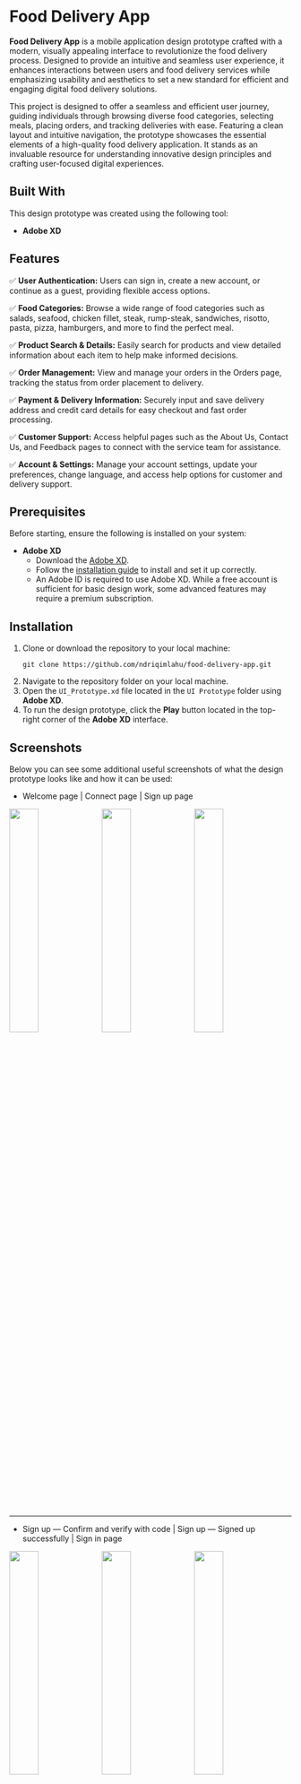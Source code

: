 # Food Delivery App

**Food Delivery App** is a mobile application design prototype crafted with a modern, visually appealing interface to revolutionize the food delivery process. Designed to provide an intuitive and seamless user experience, it enhances interactions between users and food delivery services while emphasizing usability and aesthetics to set a new standard for efficient and engaging digital food delivery solutions.

This project is designed to offer a seamless and efficient user journey, guiding individuals through browsing diverse food categories, selecting meals, placing orders, and tracking deliveries with ease. Featuring a clean layout and intuitive navigation, the prototype showcases the essential elements of a high-quality food delivery application. It stands as an invaluable resource for understanding innovative design principles and crafting user-focused digital experiences.

## Built With

This design prototype was created using the following tool:
- **Adobe XD**

## Features

✅ **User Authentication:** Users can sign in, create a new account, or continue as a guest, providing flexible access options.

✅ **Food Categories:** Browse a wide range of food categories such as salads, seafood, chicken fillet, steak, rump-steak, sandwiches, risotto, pasta, pizza, hamburgers, and more to find the perfect meal.

✅ **Product Search & Details:** Easily search for products and view detailed information about each item to help make informed decisions.

✅ **Order Management:** View and manage your orders in the Orders page, tracking the status from order placement to delivery.

✅ **Payment & Delivery Information:** Securely input and save delivery address and credit card details for easy checkout and fast order processing.

✅ **Customer Support:** Access helpful pages such as the About Us, Contact Us, and Feedback pages to connect with the service team for assistance.

✅ **Account & Settings:** Manage your account settings, update your preferences, change language, and access help options for customer and delivery support.

## Prerequisites

Before starting, ensure the following is installed on your system:
- **Adobe XD**
  - Download the [Adobe XD](https://www.adobe.com/products/xd.html).
  - Follow the [installation guide](https://helpx.adobe.com/support/xd.html#troubleshooting) to install and set it up correctly.
  - An Adobe ID is required to use Adobe XD. While a free account is sufficient for basic design work, some advanced features may require a premium subscription.

## Installation

1. Clone or download the repository to your local machine:
   ```
   git clone https://github.com/ndriqimlahu/food-delivery-app.git
   ```
2. Navigate to the repository folder on your local machine.
3. Open the `UI_Prototype.xd` file located in the `UI Prototype` folder using **Adobe XD**.
4. To run the design prototype, click the **Play** button located in the top-right corner of the **Adobe XD** interface.

## Screenshots

Below you can see some additional useful screenshots of what the design prototype looks like and how it can be used:

- Welcome page | Connect page | Sign up page
<div>
  <img src="https://raw.githubusercontent.com/ndriqimlahu/food-delivery-app/main/Preview/01-Welcome%20-%20Page.png" align="top" width="32%" height="auto">
  <img src="https://raw.githubusercontent.com/ndriqimlahu/food-delivery-app/main/Preview/02-Connect%20-%20Page.png" align="top" width="32%" height="auto">
  <img src="https://raw.githubusercontent.com/ndriqimlahu/food-delivery-app/main/Preview/03.1-Sign%20up%20-%20Page.png" align="top" width="32%" height="auto">
  <hr>
</div>

- Sign up — Confirm and verify with code | Sign up — Signed up successfully | Sign in page
<div>
  <img src="https://raw.githubusercontent.com/ndriqimlahu/food-delivery-app/main/Preview/03.2-Sign%20up%20-%20Confirm%20%26%20Verify.png" align="top" width="32%" height="auto">
  <img src="https://raw.githubusercontent.com/ndriqimlahu/food-delivery-app/main/Preview/03.3-Sign%20up%20-%20Done.png" align="top" width="32%" height="auto">
  <img src="https://raw.githubusercontent.com/ndriqimlahu/food-delivery-app/main/Preview/03.4-Sign%20in%20-%20Page.png" align="top" width="32%" height="auto">
  <hr>
</div>

- Sign in — Signed in successfully | Guest page | Guest — Connected as guest successfully
<div>
  <img src="https://raw.githubusercontent.com/ndriqimlahu/food-delivery-app/main/Preview/03.5-Sign%20in%20-%20Done.png" align="top" width="32%" height="auto">
  <img src="https://raw.githubusercontent.com/ndriqimlahu/food-delivery-app/main/Preview/03.6-Guest%20-%20Page.png" align="top" width="32%" height="auto">
  <img src="https://raw.githubusercontent.com/ndriqimlahu/food-delivery-app/main/Preview/03.7-Guest%20-%20Done.png" align="top" width="32%" height="auto">
  <hr>
</div>

- Home page | Search Products page | Food Categories page
<div>
  <img src="https://raw.githubusercontent.com/ndriqimlahu/food-delivery-app/main/Preview/04-Home%20-%20Page.png" align="top" width="32%" height="auto">
  <img src="https://raw.githubusercontent.com/ndriqimlahu/food-delivery-app/main/Preview/05-Search%20Products%20-%20Page.png" align="top" width="32%" height="auto">
  <img src="https://raw.githubusercontent.com/ndriqimlahu/food-delivery-app/main/Preview/06.1-Food%20Categories%20-%20Page.png" align="top" width="32%" height="auto">
  <hr>
</div>

- Products List — Salads | Seafood | Chicken fillet
<div>
  <img src="https://raw.githubusercontent.com/ndriqimlahu/food-delivery-app/main/Preview/06.2-Products%20List%20-%20Salads.png" align="top" width="32%" height="auto">
  <img src="https://raw.githubusercontent.com/ndriqimlahu/food-delivery-app/main/Preview/06.4-Products%20List%20-%20Seafood.png" align="top" width="32%" height="auto">
  <img src="https://raw.githubusercontent.com/ndriqimlahu/food-delivery-app/main/Preview/06.6-Products%20List%20-%20Chicken%20fillet.png" align="top" width="32%" height="auto">
  <hr>
</div>

- Products List — Steak | Rump steak | Sandwich
<div>
  <img src="https://raw.githubusercontent.com/ndriqimlahu/food-delivery-app/main/Preview/06.8-Products%20List%20-%20Steak.png" align="top" width="32%" height="auto">
  <img src="https://raw.githubusercontent.com/ndriqimlahu/food-delivery-app/main/Preview/06.10-Products%20List%20-%20Rump%20steak.png" align="top" width="32%" height="auto">
  <img src="https://raw.githubusercontent.com/ndriqimlahu/food-delivery-app/main/Preview/06.12-Products%20List%20-%20Sandwich.png" align="top" width="32%" height="auto">
  <hr>
</div>

- Products List — Risotto | Pasta | Pizza
<div>
  <img src="https://raw.githubusercontent.com/ndriqimlahu/food-delivery-app/main/Preview/06.14-Products%20List%20-%20Risotto.png" align="top" width="32%" height="auto">
  <img src="https://raw.githubusercontent.com/ndriqimlahu/food-delivery-app/main/Preview/06.16-Products%20List%20-%20Pasta.png" align="top" width="32%" height="auto">
  <img src="https://raw.githubusercontent.com/ndriqimlahu/food-delivery-app/main/Preview/06.18-Products%20List%20-%20Pizza.png" align="top" width="32%" height="auto">
  <hr>
</div>

- Products List — Hamburger | Product Details page | Orders page
<div>
  <img src="https://raw.githubusercontent.com/ndriqimlahu/food-delivery-app/main/Preview/06.20-Products%20List%20-%20Hamburger.png" align="top" width="32%" height="auto">
  <img src="https://raw.githubusercontent.com/ndriqimlahu/food-delivery-app/main/Preview/07.2-Product%20Details%20-%20Page%20%E2%80%93%20Offerings.png" align="top" width="32%" height="auto">
  <img src="https://raw.githubusercontent.com/ndriqimlahu/food-delivery-app/main/Preview/06.22-Orders%20-%20Page%20%E2%80%93%20Product.png" align="top" width="32%" height="auto">
  <hr>
</div>

- Payment Method — Delivery Address | Payment Method — Credit Card | Purchase Product page
<div>
  <img src="https://raw.githubusercontent.com/ndriqimlahu/food-delivery-app/main/Preview/06.23-Payment%20Method%20-%20Delivery%20Address%20%E2%80%93%20Product.png" align="top" width="32%" height="auto">
  <img src="https://raw.githubusercontent.com/ndriqimlahu/food-delivery-app/main/Preview/06.24-Payment%20Method%20-%20Credit%20Card%20%E2%80%93%20Product.png" align="top" width="32%" height="auto">
  <img src="https://raw.githubusercontent.com/ndriqimlahu/food-delivery-app/main/Preview/06.25-Purchase%20of%20Product%20-%20Page.png" align="top" width="32%" height="auto">
  <hr>
</div>

- Offerings page | About Us page | Contact Us page
<div>
  <img src="https://raw.githubusercontent.com/ndriqimlahu/food-delivery-app/main/Preview/07.1-Offerings%20-%20Page.png" align="top" width="32%" height="auto">
  <img src="https://raw.githubusercontent.com/ndriqimlahu/food-delivery-app/main/Preview/08-About%20Us%20-%20Page.png" align="top" width="32%" height="auto">
  <img src="https://raw.githubusercontent.com/ndriqimlahu/food-delivery-app/main/Preview/09.1-Contact%20Us%20-%20Page.png" align="top" width="32%" height="auto">
  <hr>
</div>

- Contact Us — Contact types | Feedback page | Feedback — Feedback sent successfully
<div>
  <img src="https://raw.githubusercontent.com/ndriqimlahu/food-delivery-app/main/Preview/09.2-Contact%20Us%20-%20Type%20of%20Contacts.png" align="top" width="32%" height="auto">
  <img src="https://raw.githubusercontent.com/ndriqimlahu/food-delivery-app/main/Preview/10.1-Feedback%20-%20Page.png" align="top" width="32%" height="auto">
  <img src="https://raw.githubusercontent.com/ndriqimlahu/food-delivery-app/main/Preview/10.2-Feedback%20-%20Sent.png" align="top" width="32%" height="auto">
  <hr>
</div>

- Account page | Account — Changes made successfully | Orders page
<div>
  <img src="https://raw.githubusercontent.com/ndriqimlahu/food-delivery-app/main/Preview/11.1-Account%20-%20Page.png" align="top" width="32%" height="auto">
  <img src="https://raw.githubusercontent.com/ndriqimlahu/food-delivery-app/main/Preview/11.4-Account%20-%20Change.png" align="top" width="32%" height="auto">
  <img src="https://raw.githubusercontent.com/ndriqimlahu/food-delivery-app/main/Preview/12-Orders%20-%20Page.png" align="top" width="32%" height="auto">
  <hr>
</div>

- Settings page | Settings — Change Language | Settings — About App
<div>
  <img src="https://raw.githubusercontent.com/ndriqimlahu/food-delivery-app/main/Preview/13.1-Settings%20-%20Page.png" align="top" width="32%" height="auto">
  <img src="https://raw.githubusercontent.com/ndriqimlahu/food-delivery-app/main/Preview/13.2-Settings%20-%20Change%20Language.png" align="top" width="32%" height="auto">
  <img src="https://raw.githubusercontent.com/ndriqimlahu/food-delivery-app/main/Preview/13.3-Settings%20-%20About%20App.png" align="top" width="32%" height="auto">
  <hr>
</div>

- Settings — Help | Settings — Signed out
<div>
  <img src="https://raw.githubusercontent.com/ndriqimlahu/food-delivery-app/main/Preview/13.4-Settings%20-%20Help.png" align="top" width="32%" height="auto">
  <img src="https://raw.githubusercontent.com/ndriqimlahu/food-delivery-app/main/Preview/13.5-Settings%20-%20Sign%20out.png" align="top" width="32%" height="auto">
  <hr>
</div>

- Artboards — All pages
<img src="https://raw.githubusercontent.com/ndriqimlahu/food-delivery-app/main/Preview/14-Food%20Delivery%20App%20-%20Artboards%20AIO.png" align="top" width="96%" height="auto">

## Support

If you find this project useful, please consider giving it a star!
